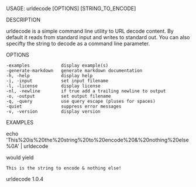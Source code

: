 
USAGE: urldecode [OPTIONS] [STRING_TO_ENCODE]

DESCRIPTION

urldecode is a simple command line utility to URL decode content. By default
it reads from standard input and writes to standard out.  You can
also specifty the string to decode as a command line parameter.

OPTIONS

    -examples            display example(s)
    -generate-markdown   generate markdown documentation
    -h, -help            display help
    -i, -input           set input filename
    -l, -license         display license
    -nl, -newline        if true add a trailing newline to output
    -o, -output          set output filename
    -q, -query           use query escape (pluses for spaces)
    -quiet               suppress error messages
    -v, -version         display version


EXAMPLES

echo 'This%20is%20the%20string%20to%20encode%20&%20nothing%20else%0A' | urldecode

would yield

    This is the string to encode & nothing else!

urldecode 1.0.4
